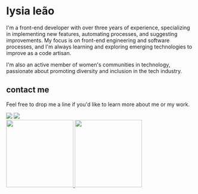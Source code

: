 # lysia leão

I'm a front-end developer with over three years of experience, specializing in implementing new features, automating processes, and suggesting improvements. My focus is on front-end engineering and software processes, and I'm always learning and exploring emerging technologies to improve as a code artisan.

I'm also an active member of women's communities in technology, passionate about promoting diversity and inclusion in the tech industry.

## contact me

Feel free to drop me a line if you'd like to learn more about me or my work.

<div>
<a href = "mailto:lysialeao@gmail.com"><img src="https://img.shields.io/badge/Gmail-D14836?style=for-the-badge&logo=gmail&logoColor=white" target="_blank"></a>
<a href="https://www.linkedin.com/in/lysialeao/" target="_blank"><img src="https://img.shields.io/badge/-LinkedIn-%230077B5?style=for-the-badge&logo=linkedin&logoColor=white" target="_blank"></a>
</div>



<div>
  <a href="https://github.com/lysialeao">
  <img height="180em" src="https://github-readme-stats.vercel.app/api/top-langs/?username=lysialeao&layout=compact&langs_count=7&theme=dracula"/>
  <img height="180em" src="https://github-readme-stats.vercel.app/api?username=lysialeao&show_icons=true&theme=dracula&include_all_commits=true&count_private=true"/>
</div>
